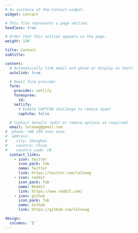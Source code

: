 ```yaml
---
# An instance of the Contact widget.
widget: contact

# This file represents a page section.
headless: true

# Order that this section appears on the page.
weight: 130

title: Contact
subtitle:

content:
  # Automatically link email and phone or display as text?
  autolink: true

  # Email form provider
  form:
    provider: netlify
    formspree:
      id:
    netlify:
      # Enable CAPTCHA challenge to reduce spam?
      captcha: false

  # Contact details (edit or remove options as required)
  email: loloxwg@gmail.com
#  phone: +86 159 xxxx xxxx
#  address:
#    city: Shanghai
#    country: China
#    country_code: CN
  contact_links:
    - icon: twitter
      icon_pack: fab
      name: Twitter
      link: https://twitter.com/loloxwg
    - icon: reddit
      icon_pack: fab
      name: Reddit
      link: https://www.reddit.com/
    - icon: github
      icon_pack: fab
      name: Github
      link: https://github.com/loloxwg

design:
  columns: '2'
---
```

